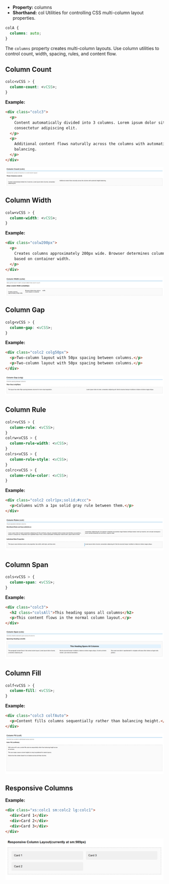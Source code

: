 - **Property:** columns
- **Shorthand:** col
  Utilities for controlling CSS multi-column layout properties.

```css
colA {
  columns: auto;
}
```

The `columns` property creates multi-column layouts. Use column utilities to control count, width, spacing, rules, and content flow.

## Column Count

```css
colc<vCSS > {
  column-count: <vCSS>;
}
```

**Example:**

```html
<div class="colc3">
  <p>
    Content automatically divided into 3 columns. Lorem ipsum dolor sit amet,
    consectetur adipiscing elit.
  </p>
  <p>
    Additional content flows naturally across the columns with automatic height
    balancing.
  </p>
</div>
```

![Column count example](./img/columns/colc3.png)

## Column Width

```css
colw<vCSS > {
  column-width: <vCSS>;
}
```

**Example:**

```html
<div class="colw200px">
  <p>
    Creates columns approximately 200px wide. Browser determines column count
    based on container width.
  </p>
</div>
```

![Column width example](./img/columns/colw200px.png)

## Column Gap

```css
colg<vCSS > {
  column-gap: <vCSS>;
}
```

**Example:**

```html
<div class="colc2 colg50px">
  <p>Two-column layout with 50px spacing between columns.</p>
  <p>Two-column layout with 50px spacing between columns.</p>
</div>
```

![Column gap example](./img/columns/colg50px.png)

## Column Rule

```css
colr<vCSS > {
  column-rule: <vCSS>;
}
colrw<vCSS > {
  column-rule-width: <vCSS>;
}
colrs<vCSS > {
  column-rule-style: <vCSS>;
}
colrc<vCSS > {
  column-rule-color: <vCSS>;
}
```

**Example:**

```html
<div class="colc2 colr1px;solid;#ccc">
  <p>Columns with a 1px solid gray rule between them.</p>
</div>
```

![Column rule example](./img/columns/column-rule.png)

## Column Span

```css
cols<vCSS > {
  column-span: <vCSS>;
}
```

**Example:**

```html
<div class="colc3">
  <h2 class="colsAll">This heading spans all columns</h2>
  <p>This content flows in the normal column layout.</p>
</div>
```

![Column span example](./img/columns/colsAll.png)

## Column Fill

```css
colf<vCSS > {
  column-fill: <vCSS>;
}
```

**Example:**

```html
<div class="colc3 colfAuto">
  <p>Content fills columns sequentially rather than balancing height.</p>
</div>
```

![Column fill example](./img/columns/colfAuto.png)

## Responsive Columns

**Example:**

```html
<div class="xs:colc1 sm:colc2 lg:colc1">
  <div>Card 1</div>
  <div>Card 2</div>
  <div>Card 3</div>
</div>
```

![Responsive columns example](./img/columns/responsive.png)
